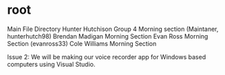 # root
Main File Directory
Hunter Hutchison Group 4 Morning section (Maintaner, hunterhutch98)
Brendan Madigan Morning Section
Evan Ross Morning Section (evanross33)
Cole Williams Morning Section


Issue 2: We will be making our voice recorder app for Windows based computers using Visual Studio.
